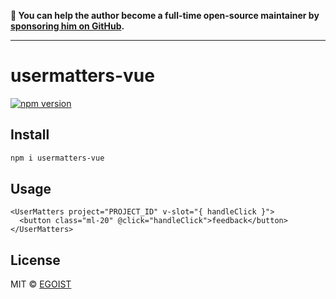 **💛 You can help the author become a full-time open-source maintainer by [sponsoring him on GitHub](https://github.com/sponsors/egoist).**

---

# usermatters-vue

[![npm version](https://badgen.net/npm/v/usermatters-vue)](https://npm.im/usermatters-vue)

## Install

```bash
npm i usermatters-vue
```

## Usage

```vue
<UserMatters project="PROJECT_ID" v-slot="{ handleClick }">
  <button class="ml-20" @click="handleClick">feedback</button>
</UserMatters>
```

## License

MIT &copy; [EGOIST](https://github.com/sponsors/egoist)
